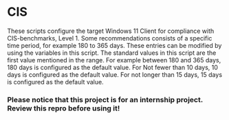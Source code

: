 # CIS
These scripts configure the target Windows 11 Client for compliance with CIS-benchmarks, Level 1.
Some recommendations consists of a specific time period, for example 180 to 365 days. These entries can be modified by using the variables in this script.
The standard values in this script are the first value mentioned in the range. 
For example between 180 and 365 days, 180 days is configured as the default value.
For Not fewer than 10 days, 10 days is configured as the default value.
For not longer than 15 days, 15 days is configured as the default value. 

### Please notice that this project is for an internship project. Review this repro before using it! ###
